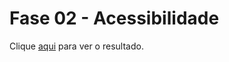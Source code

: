# Fase 02 - Acessibilidade

Clique [aqui](https://franzwarm.github.io/rocketseat-explorer/nivel02/fase02-acessibilidade/) para ver o resultado.
